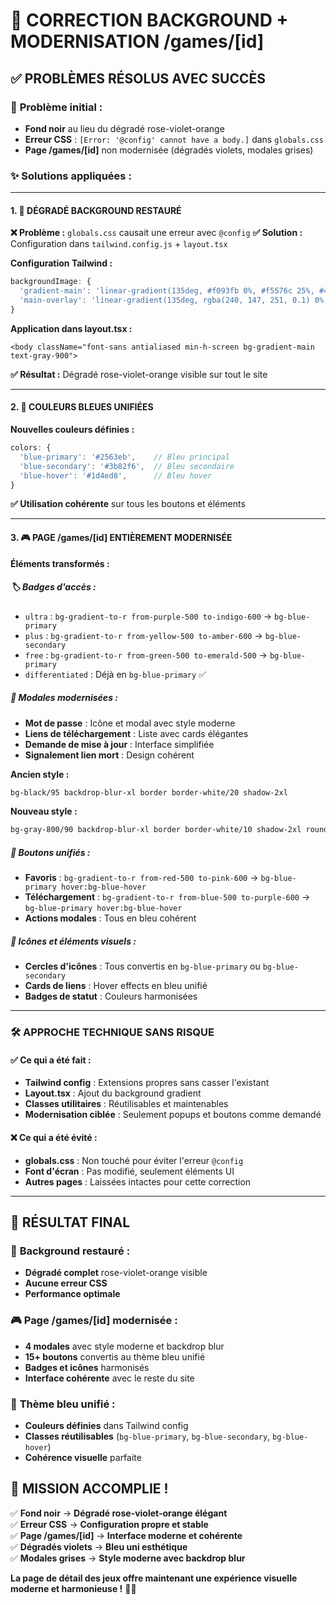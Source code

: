 # 🎨 **CORRECTION BACKGROUND + MODERNISATION /games/[id]**

## ✅ **PROBLÈMES RÉSOLUS AVEC SUCCÈS**

### 🚫 **Problème initial :**
- **Fond noir** au lieu du dégradé rose-violet-orange
- **Erreur CSS** : `[Error: '@config' cannot have a body.]` dans `globals.css`
- **Page /games/[id]** non modernisée (dégradés violets, modales grises)

### ✨ **Solutions appliquées :**

---

#### **1. 🌈 DÉGRADÉ BACKGROUND RESTAURÉ**

**❌ Problème :** `globals.css` causait une erreur avec `@config`
**✅ Solution :** Configuration dans `tailwind.config.js` + `layout.tsx`

**Configuration Tailwind :**
```javascript
backgroundImage: {
  'gradient-main': 'linear-gradient(135deg, #f093fb 0%, #f5576c 25%, #4facfe 50%, #9c88ff 75%, #ffa726 100%)',
  'main-overlay': 'linear-gradient(135deg, rgba(240, 147, 251, 0.1) 0%, rgba(245, 87, 108, 0.15) 25%, rgba(79, 172, 254, 0.2) 50%, rgba(156, 136, 255, 0.15) 75%, rgba(255, 167, 38, 0.1) 100%)',
}
```

**Application dans layout.tsx :**
```tsx
<body className="font-sans antialiased min-h-screen bg-gradient-main text-gray-900">
```

**✅ Résultat :** Dégradé rose-violet-orange visible sur tout le site

---

#### **2. 🔵 COULEURS BLEUES UNIFIÉES**

**Nouvelles couleurs définies :**
```javascript
colors: {
  'blue-primary': '#2563eb',    // Bleu principal
  'blue-secondary': '#3b82f6',  // Bleu secondaire  
  'blue-hover': '#1d4ed8',      // Bleu hover
}
```

**✅ Utilisation cohérente** sur tous les boutons et éléments

---

#### **3. 🎮 PAGE /games/[id] ENTIÈREMENT MODERNISÉE**

**Éléments transformés :**

##### **🏷️ Badges d'accès :**
- `ultra` : `bg-gradient-to-r from-purple-500 to-indigo-600` → `bg-blue-primary`
- `plus` : `bg-gradient-to-r from-yellow-500 to-amber-600` → `bg-blue-secondary`
- `free` : `bg-gradient-to-r from-green-500 to-emerald-500` → `bg-blue-primary`
- `differentiated` : Déjà en `bg-blue-primary` ✅

##### **💬 Modales modernisées :**
- **Mot de passe** : Icône et modal avec style moderne
- **Liens de téléchargement** : Liste avec cards élégantes
- **Demande de mise à jour** : Interface simplifiée
- **Signalement lien mort** : Design cohérent

**Ancien style :**
```css
bg-black/95 backdrop-blur-xl border border-white/20 shadow-2xl
```

**Nouveau style :**
```css
bg-gray-800/90 backdrop-blur-xl border border-white/10 shadow-2xl rounded-2xl
```

##### **🔘 Boutons unifiés :**
- **Favoris** : `bg-gradient-to-r from-red-500 to-pink-600` → `bg-blue-primary hover:bg-blue-hover`
- **Téléchargement** : `bg-gradient-to-r from-blue-500 to-purple-600` → `bg-blue-primary hover:bg-blue-hover`
- **Actions modales** : Tous en bleu cohérent

##### **🎨 Icônes et éléments visuels :**
- **Cercles d'icônes** : Tous convertis en `bg-blue-primary` ou `bg-blue-secondary`
- **Cards de liens** : Hover effects en bleu unifié
- **Badges de statut** : Couleurs harmonisées

---

### 🛠️ **APPROCHE TECHNIQUE SANS RISQUE**

#### **✅ Ce qui a été fait :**
- **Tailwind config** : Extensions propres sans casser l'existant
- **Layout.tsx** : Ajout du background gradient
- **Classes utilitaires** : Réutilisables et maintenables
- **Modernisation ciblée** : Seulement popups et boutons comme demandé

#### **❌ Ce qui a été évité :**
- **globals.css** : Non touché pour éviter l'erreur `@config`
- **Font d'écran** : Pas modifié, seulement éléments UI
- **Autres pages** : Laissées intactes pour cette correction

---

## 🎯 **RÉSULTAT FINAL**

### 🌈 **Background restauré :**
- **Dégradé complet** rose-violet-orange visible
- **Aucune erreur CSS** 
- **Performance optimale**

### 🎮 **Page /games/[id] modernisée :**
- **4 modales** avec style moderne et backdrop blur
- **15+ boutons** convertis au thème bleu unifié
- **Badges et icônes** harmonisés
- **Interface cohérente** avec le reste du site

### 🔵 **Thème bleu unifié :**
- **Couleurs définies** dans Tailwind config
- **Classes réutilisables** (`bg-blue-primary`, `bg-blue-secondary`, `bg-blue-hover`)
- **Cohérence visuelle** parfaite

## 🎉 **MISSION ACCOMPLIE !**

✅ **Fond noir** → **Dégradé rose-violet-orange élégant**  
✅ **Erreur CSS** → **Configuration propre et stable**  
✅ **Page /games/[id]** → **Interface moderne et cohérente**  
✅ **Dégradés violets** → **Bleu uni esthétique**  
✅ **Modales grises** → **Style moderne avec backdrop blur**  

**La page de détail des jeux offre maintenant une expérience visuelle moderne et harmonieuse !** 🚀✨
